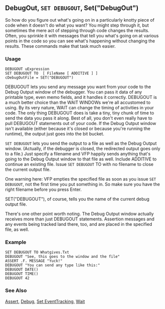 ## DebugOut, `SET DEBUGOUT`, Set("DebugOut")

So how do you figure out what's going on in a particularly knotty piece of code when it doesn't do what you want? You might step through it, but sometimes the mere act of stepping through code changes the results. Often, you sprinkle it with messages that tell you what's going on at various points in the code so you can see what's happening without changing the results. These commands make that task much easier. 

### Usage

```foxpro
DEBUGOUT uExpression
SET DEBUGOUT TO  [ FileName [ ADDITIVE ] ]
cDebugOutFile = SET("DEBUGOUT")
```

DEBUGOUT lets you send any message you want from your code to the Debug Output window of the debugger. You can pass it data of any printable type, even memo fields, and it handles it correctly. DEBUGOUT is a much better choice than the WAIT WINDOWs we're all accustomed to using. By its very nature, WAIT can change the timing of activities in your code. The only thing DEBUGOUT does is take a tiny, tiny chunk of time to send the data you pass it along. Best of all, you don't even really have to pull DEBUGOUT statements out of your code. If the Debug Output window isn't available (either because it's closed or because you're running the runtime), the output just goes into the bit bucket.

`SET DEBUGOUT` lets you send the output to a file as well as the Debug Output window. (Actually, if the debugger is closed, the redirected output goes only to a file.) Just specify a filename and VFP happily sends anything that's going to the Debug Output window to that file as well. Include ADDITIVE to continue an existing file. Issue `SET DEBUGOUT` TO with no filename to close the current output file.

One warning here: VFP empties the specified file as soon as you issue `SET DEBUGOUT`, not the first time you put something in. So make sure you have the right filename before you press Enter.

SET("DEBUGOUT"), of course, tells you the name of the current debug output file.

There's one other point worth noting. The Debug Output window actually receives more than just DEBUGOUT statements. Assertion messages and any events being tracked land there, too, and are placed in the specified file, as well.

### Example

```foxpro
SET DEBUGOUT TO Whatgives.Txt
DEBUGOUT "See, this goes to the window and the file"
ASSERT .F. MESSAGE "Yuck!"
DEBUGOUT "You can send any type like this:"
DEBUGOUT DATE()
DEBUGOUT TIME()
DEBUGOUT 42
```
### See Also

[Assert](s4g667.md), [Debug](s4g676.md), [Set EventTracking](s4g679.md), [Wait](s4g293.md)